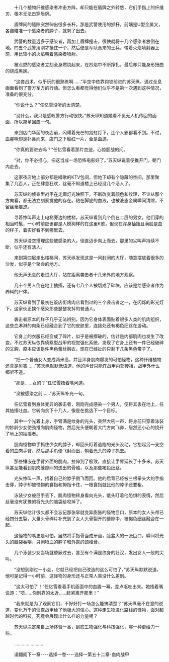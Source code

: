 <div class="read-content j_readContent" id="">
                <p>　　十几个植物纤维感染者冲击方阵，却只能在盾牌之外转悠，它们手指上的纤维刃，根本无法击穿盾牌。<p>　　盾牌间的缝隙突然伸出很多长杆，那是武警使用的抓杆，前端是U型金属叉，各自瞄准一个感染者的脖子，就刺了出去。<p>　　武警的数量远多于感染者，再加上盾牌撞击，很快就将十几个感染者放倒在地。四五个武警用刚才抵住一个，然后便是军队派来的士兵，带着火焰喷射器上前，用比较小的火焰朝着感染者喷射。<p>　　被点燃的感染者立刻全身燃烧起来，在烈焰中不断挣扎，最后却只能身形扭曲的烧成黑炭。<p>　　“这套战术，似乎玩的很熟练啊……”半空中依靠钩锁前进的苏天纵，通过全息画面看到了警方军方的行动。但怎么看都觉得他们似乎不是第一次遇到这种情况，准备的很充分。<p>　　“你说什么？”任忆雪没听的太清楚。<p>　　“没什么，我只是感叹警方行动很快。”苏天纵知道她看不见无人机传回的画面，所以简单回应一句。<p>　　来到店门华丽的夜店前，闪耀着光芒的霓虹灯下，连个人影都看不到。不过，血腥味却是扑鼻而来，店门之下殷红一片，全是血迹。<p>　　“你真的要进去吗？”任忆雪看着那片血迹，心惊胆战的问。<p>　　“对，你不必担心，把这当成一场恐怖电影好了。”苏天纵说着便推开门，朝门内走去。<p>　　这家夜店地上部分都是唱歌的KTV包间，但地下却有个隐藏的空间，那里聚集了几百人，正在肆意狂欢，丝毫不知道楼上已经没几个活人了。<p>　　苏天纵的侦查型战甲在走廊灯光映照下，不断改变着颜色和纹理，不论从那个方向看，都无法立刻察觉他的存在。粘在脚底的血液，也被液态金属瞬间清除，不留丝毫痕迹。<p>　　寻着惨叫声走上电梯旁边的楼梯，苏天纵看到几个倒在二层的男女，他们穿的相当时髦，一小时前应该都是人模狗样的在这里K歌，但现在浑身抽搐且满脸是血的样子，着实好看不到哪里去。<p>　　苏天纵没空搭理这些被感染的人，径直迈步向上而去，那里的尖叫声持续不断，似乎还有活人。<p>　　来到第四层走出楼梯间，苏天纵发现这是一间封闭的大厅，随意摆放着很多的沙发，似乎是个聚会的地方。<p>　　他无声无息的走进大厅，站在距离袭击者十几米外的地方观察。<p>　　几十个男人倒在地上抽搐，还有七八个人被切成了碎块，应该是给感染者作为养料的尸体。<p>　　苏天纵看到了最初在饭店街烤肉店看到过的三个袭击者之一，在闪烁的彩光灯下，这家伙正挨个感染那些瑟瑟发抖的普通人。<p>　　袭击者原本的样子几乎无法辨别，因为它身体表面贴着很多人类的肌肉组织，这些血淋淋的肉条已经融合到了它的皮肤里，连接处还有褐色细丝在游动。<p>　　它身上的衣服已经变成了碎片，似乎是被撑破的，估计是内部肌肉也发生了改变。不过苏天纵依靠侦察型战甲的视觉强化系统，发现了它身上还有一件已经破碎的文胸，原本应该是件黑色蕾丝胸衣，现在已经扯的只剩下几条黑色带子了。<p>　　“把一个普通女人变成两米高，并且浑身肌肉爆发的可怕怪物，这种纤维植物还真是厉害……”苏天纵默默低语道，他的声音只能在战甲内部传播，战甲外什么都听不道。<p>　　“那是……女的？”任忆雪捂着嘴问道。<p>　　“没被感染之前……”苏天纵补充一句。<p>　　任忆雪看到身体变异的袭击者，刚刚完成感染一个男人，便将其丢在地上，任其抽搐吐血。它转向余下十几人，像是在挑选下一个目标。<p>　　其中一个光着上身，手臂满是纹身的光头，突然大吼一声，将身前只穿着泳装的妙龄少女使劲推向肌肉怪物，然后光头便朝着大门方向飞奔，居然还小心的绕开了地上的抽搐者。<p>　　肌肉怪物单手抓住少女的脖子，却回头盯着逃跑的光头没动，它抬起另一支空着的血肉手臂，然后那手爪便飞射而出，朝着光头的脖子抓去。<p>　　那些镶嵌在手臂外面的肌肉，拉伸到了极致，直接让手臂延长了十多米。苏天纵甚至能看到肌肉缝隙间的透出的骨骼，以及那些褐色细丝。<p>　　光头惨叫一声，捂着自己的脖子倒飞而回。他的后背已经被三根拳头大的手指击穿，脖子却被怪物的食指和拇指卡住，一根食指就比他的脖子还要粗。<p>　　泳装少女被巨手丢下，肌肉怪物转身看向光头，低头盯着他恐惧的表情，然后丝毫没有犹豫的将光头的脑袋给咬掉了。<p>　　苏天纵估计很久都不会忘记那张早就变异膨胀的怪物巨口，原本的女人头颅已经四分五裂，大量头骨碎片补充到了女人头骨裂开的缝隙中，被褐色细丝融合在一起。<p>　　这怪物的嘴更是可怕，居然将手指骨当成牙齿，脸盆大的一张巨口，瞬间将光头的脑袋吞嚼，只剩喷血的脖子和外露的颈椎骨。<p>　　几个泳装少女当场就昏厥过去，甚至有个满是纹身的壮汉，发出女人一般的尖叫。<p>　　“没想到刚过一小会，它就已经把自己改造的这么可怕了。”苏天纵默默说道，他可是记得一小时前，这怪物的身形还与正常人类没什么差别。<p>　　“这太可怕了！”任忆雪看着手机画面中的血腥一幕，差点呕吐出来。她捂着嘴说道：“唔……你别靠的太近……赶紧离开那里！”<p>　　“我来就是为了观察它们，不好好打一场怎么能搞清楚？”苏天纵毫不在意的说道，变化万千的侦查战甲给了他极大的信心。这种走生物进化路线的怪物，面对超越时代的科技，究竟会展现出什么样的力量呢？<p>　　苏天纵决定亲自上场体验一番，到底生物强化与科技强化，哪一种更给力一些。<p>　　……………………<p>　　请翻阅下一章----选择一卷----选择一第五十二章-血肉战甲<p> 
            </div>
